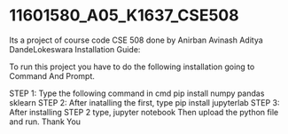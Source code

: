 # 11601580_A05_K1637_CSE508
Its a project of course code CSE 508 done by Anirban Avinash Aditya DandeLokeswara
Installation Guide:

To run this project you have to do the following installation going to Command And Prompt.

STEP 1: Type the following command in cmd
	pip install numpy pandas sklearn
STEP 2: After inatalling the first, type
	pip install jupyterlab
STEP 3: After installing STEP 2 type,
jupyter notebook
Then upload the python file and run.
Thank You
